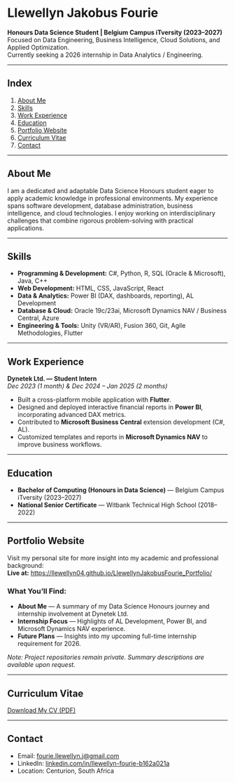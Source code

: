 # Llewellyn Jakobus Fourie

**Honours Data Science Student | Belgium Campus iTversity (2023–2027)**  
Focused on Data Engineering, Business Intelligence, Cloud Solutions, and Applied Optimization.  
Currently seeking a 2026 internship in Data Analytics / Engineering.

---

## Index
1. [About Me](#about-me)  
2. [Skills](#skills)  
3. [Work Experience](#work-experience)  
4. [Education](#education)  
5. [Portfolio Website](#portfolio-website)  
6. [Curriculum Vitae](#curriculum-vitae)  
7. [Contact](#contact)  

---

## About Me
I am a dedicated and adaptable Data Science Honours student eager to apply academic knowledge in professional environments. My experience spans software development, database administration, business intelligence, and cloud technologies. I enjoy working on interdisciplinary challenges that combine rigorous problem-solving with practical applications.

---

## Skills

- **Programming & Development:** C#, Python, R, SQL (Oracle & Microsoft), Java, C++  
- **Web Development:** HTML, CSS, JavaScript, React  
- **Data & Analytics:** Power BI (DAX, dashboards, reporting), AL Development  
- **Database & Cloud:** Oracle 19c/23ai, Microsoft Dynamics NAV / Business Central, Azure  
- **Engineering & Tools:** Unity (VR/AR), Fusion 360, Git, Agile Methodologies, Flutter  

---

## Work Experience

**Dynetek Ltd. — Student Intern**  
*Dec 2023 (1 month) & Dec 2024 – Jan 2025 (2 months)*  
- Built a cross-platform mobile application with **Flutter**.  
- Designed and deployed interactive financial reports in **Power BI**, incorporating advanced DAX metrics.  
- Contributed to **Microsoft Business Central** extension development (C#, AL).  
- Customized templates and reports in **Microsoft Dynamics NAV** to improve business workflows.  

---

## Education

- **Bachelor of Computing (Honours in Data Science)** — Belgium Campus iTversity (2023–2027)  
- **National Senior Certificate** — Witbank Technical High School (2018–2022)  

---

## Portfolio Website

Visit my personal site for more insight into my academic and professional background:  
**Live at:** https://llewellyn04.github.io/LlewellynJakobusFourie_Portfolio/

### What You’ll Find:
- **About Me** — A summary of my Data Science Honours journey and internship involvement at Dynetek Ltd.  
- **Internship Focus** — Highlights of AL Development, Power BI, and Microsoft Dynamics NAV experience.  
- **Future Plans** — Insights into my upcoming full-time internship requirement for 2026.

*Note: Project repositories remain private. Summary descriptions are available upon request.*

---

## Curriculum Vitae
[Download My CV (PDF)](https://github.com/Llewellyn04/Llewellyn-Fourie/raw/main/LJF_CV.pdf)

---

## Contact

- Email: fourie.llewellyn.j@gmail.com  
- LinkedIn: [linkedin.com/in/llewellyn-fourie-b162a021a](https://www.linkedin.com/in/llewellyn-fourie-b162a021a/)  
- Location: Centurion, South Africa
